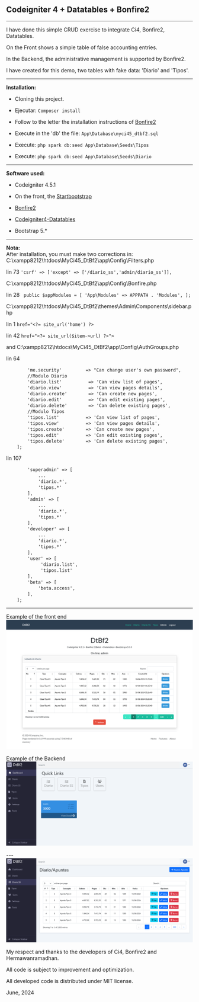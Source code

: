 ## **Codeigniter 4 + Datatables + Bonfire2**

---

I have done this simple CRUD exercise to integrate Ci4, Bonfire2, Datatables.

On the Front shows a simple table of false accounting entries.

In the Backend, the administrative management is supported by Bonfire2.

I have created for this demo, two tables with fake data: 'Diario' and 'Tipos'.

---

**Installation:**

- Cloning this project.

- Ejecutar: `Composer install`

- Follow to the letter the installation instructions of [Bonfire2](https://lonnieezell.github.io/Bonfire2/)

- Execute in the 'db' the file: `App\Database\myci45_dtbf2.sql`

- Execute: `php spark db:seed App\Database\Seeds\Tipos`

- Execute: `php spark db:seed App\Database\Seeds\Diario`

---

**Software used:**

- Codeigniter 4.5.1

- On the front, the [Startbootstrap](https://startbootstrap.com/template/bare)

- [Bonfire2](https://lonnieezell.github.io/Bonfire2/)

- [Codeigniter4-Datatables](https://github.com/hermawanramadhan/CodeIgniter4-DataTables)

- Bootstrap 5.*

---

**Nota:**  
After installation, you must make two corrections in: 
C:\xampp8212\htdocs\MyCi45_DtBf2\app\Config\Filters.php

lin 73 `'csrf' => ['except' => ['/diario_ss','admin/diario_ss']],`

C:\xampp8212\htdocs\MyCi45_DtBf2\app\Config\Bonfire.php

lin 28 ```
public $appModules = [
         'App\Modules' => APPPATH . 'Modules',
    ];```

C:\xampp8212\htdocs\MyCi45_DtBf2\themes\Admin\Components\sidebar.php

lin 1 ```href="<?= site_url('home') ?>```

lin 42 ```href="<?= site_url($item->url) ?>">```

and C:\xampp8212\htdocs\MyCi45_DtBf2\app\Config\AuthGroups.php

lin 64

```...
        'me.security'         => "Can change user's own password",       
        //Modulo Diario
        'diario.list'          => 'Can view list of pages',
        'diario.view'          => 'Can view pages details',
        'diario.create'        => 'Can create new pages',
        'diario.edit'          => 'Can edit existing pages',
        'diario.delete'        => 'Can delete existing pages',
        //Modulo Tipos
        'tipos.list'          => 'Can view list of pages',
        'tipos.view'          => 'Can view pages details',
        'tipos.create'        => 'Can create new pages',
        'tipos.edit'          => 'Can edit existing pages',
        'tipos.delete'        => 'Can delete existing pages',
    ];
```

lin 107

```public
        'superadmin' => [
            ...
            'diario.*',
            'tipos.*'
        ],
        'admin' => [
            ...
            'diario.*',
            'tipos.*'
        ],
        'developer' => [
            ...
            'diario.*',
            'tipos.*'
        ],
        'user' => [
             'diario.list',
             'tipos.list'
        ],
        'beta' => [
            'beta.access',
        ],
    ];
```

---

Example of the front end
![front_1](/img/front_1.png)

Example of the Backend
![admin_1](/img/admin_1.png)

---![admin_2](/img/admin_2.png)

My respect and thanks to the developers of Ci4, Bonfire2 and Hermawanramadhan.

All code is subject to improvement and optimization.

All developed code is distributed under MIT license.

June, 2024
